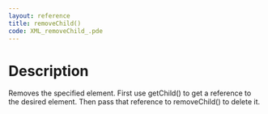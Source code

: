 ```yaml
---
layout: reference
title: removeChild()
code: XML_removeChild_.pde
---
```


# Description

Removes the specified element.  First use getChild() to get a reference to the desired element.  Then pass that reference to removeChild() to delete it.

